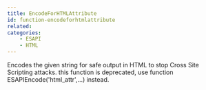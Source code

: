 ```yaml
---
title: EncodeForHTMLAttribute
id: function-encodeforhtmlattribute
related:
categories:
    - ESAPI
    - HTML
---
```


Encodes the given string for safe output in HTML to stop Cross Site Scripting attacks.
		this function is deprecated, use function ESAPIEncode('html_attr',...) instead.